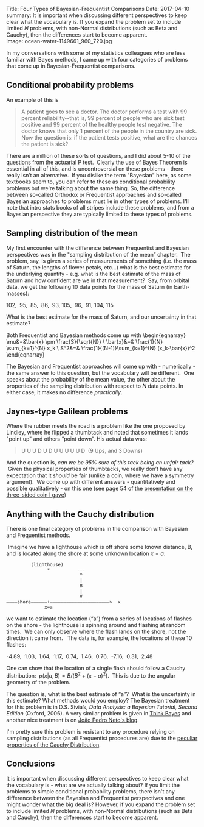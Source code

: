 Title: Four Types of Bayesian-Frequentist Comparisons
Date: 2017-04-10
summary: It is important when discussing different perspectives to keep clear what the vocabulary is. If you expand the problem set to include limited $N$ problems, with non-Normal distributions (such as Beta and Cauchy), then the differences start to become apparent.  
image: ocean-water-1149661_960_720.jpg



In my conversations with some of my statistics colleagues who are less familiar with Bayes methods, I came up with four categories of problems that come up in Bayesian-Frequentist comparisons.

## Conditional probability problems

An example of this is

>A patient goes to see a doctor. The doctor performs a test with 99 percent reliability--that is, 99 percent of people who are sick test positive and 99 percent of the healthy people test negative. The doctor knows that only 1 percent of the people in the country are sick. Now the question is: if the patient tests positive, what are the chances the patient is sick?

There are a million of these sorts of questions, and I did about 5-10 of the questions from the actuarial P test.  Clearly the use of Bayes Theorem is essential in all of this, and is uncontroversial on these problems - there really isn’t an alternative.  If you dislike the term "Bayesian" here, as some textbooks seem to, you can refer to these as conditional probability problems but we're talking about the same thing.  So, the difference between so-called Orthodox or Frequentist approaches and so-called Bayesian approaches to problems must lie in other types of problems.  I'll note that intro stats books of all stripes include these problems, and from a Bayesian perspective they are typically limited to these types of problems.

## Sampling distribution of the mean

My first encounter with the difference between Frequentist and Bayesian perspectives was in the "sampling distribution of the mean” chapter.  The problem, say, is given a series of measurements of something (i.e. the mass of Saturn, the lengths of flower petals, etc…) what is the best estimate for the underlying quantity - e.g. what is the best estimate of the mass of Saturn and how confident are we in that measurement?  Say, from orbital data, we get the following 10 data points for the mass of Saturn (in Earth-masses):

102,  95,  85,  86,  93, 105,  96,  91, 104, 115

What is the best estimate for the mass of Saturn, and our uncertainty in that estimate?

Both Frequentist and Bayesian methods come up with
\begin{eqnarray}
\mu&=&\bar{x} \pm \frac{S}{\sqrt{N}} \\
\bar{x}&=& \frac{1}{N} \sum_{k=1}^{N} x_k \\
S^2&=& \frac{1}{(N-1)}\sum_{k=1}^{N} (x_k-\bar{x})^2
\end{eqnarray}

The Bayesian and Frequentist approaches will come up with - numerically - the same answer to this question, but the vocabulary will be different.  One speaks about the probability of the mean value, the other about the properties of the sampling distribution with respect to $N$ data points.  In either case, it makes no difference *practically*.

## Jaynes-type Galilean problems

Where the rubber meets the road is a problem like the one proposed by Lindley, where he flipped a thumbtack and noted that sometimes it lands "point up" and others “point down”. His actual data was:

>U U U D U D U U U U U D  (9 Ups, and 3 Downs)

And the question is, *can we be 95% sure of this tack being an unfair tack?*  Given the physical properties of thumbtacks, we really don’t have any expectation that it *should* be fair (unlike a coin, where we have a symmetry argument).  We come up with different answers - quantitatively and possible qualitatively - on this one (see page 54 of the [presentation on the three-sided coin I gave](http://web.bryant.edu/~bblais/pdf/pres_011407.pdf))

## Anything with the Cauchy distribution

There is one final category of problems in the comparison with Bayesian and Frequentist methods. 

  Imagine we have a lighthouse which is off shore some known distance, B, and is located along the shore at some unknown location $x=a$:

             (lighthouse)
                   *          ---
                               ^
                               |
                               B
                               |
                               V
    ————shore——————+——————————————————————>  x
                  x=a

we want to estimate the location (“a”) from a series of locations of flashes on the shore - the lighthouse is spinning around and flashing at random times.  We can only observe where the flash lands on the shore, not the direction it came from.   The data is, for example, the locations of these 10 flashes:

-4.89,  1.03,  1.64,  1.17,  0.74,  1.46,  0.76,  -7.16,  0.31,  2.48

One can show that the location of a single flash should follow a Cauchy distribution:  $p(x|a,B) = B/(B^2 + (x-a)^2)$.  This is due to the angular geometry of the problem.

The question is, what is the best estimate of “a”?  What is the uncertainty in this estimate? What methods would you employ?  The Bayesian treatment for this problem is in D.S. Sivia’s, *Data Analysis: a Bayesian Tutorial, Second Edition* (Oxford, 2006).  A very similar problem is given in [Think Bayes](http://www.greenteapress.com/thinkbayes/html/thinkbayes010.html) and another nice treatment is on [João Pedro Neto's blog](http://www.di.fc.ul.pt/~jpn/r/bugs/lighthouse.html).

I'm pretty sure this problem is resistant to any procedure relying on sampling distributions (as all Frequentist procedures are) due to the [peculiar properties of the Cauchy Distribution](https://en.wikipedia.org/wiki/Cauchy_distribution).

## Conclusions

It is important when discussing different perspectives to keep clear what the vocabulary is - what are we actually talking about?  If you limit the problems to simple conditional probability problems, there isn't any difference between the Bayesian and Frequentist perspectives and one might wonder what the big deal is?  However, if you expand the problem set to include limited $N$ problems, with non-Normal distributions (such as Beta and Cauchy), then the differences start to become apparent.  

